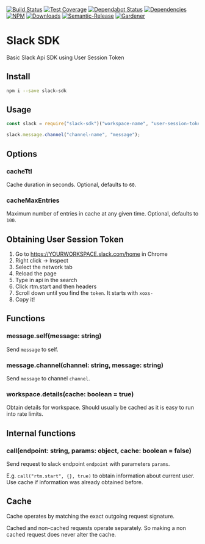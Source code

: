 [![Build Status](https://img.shields.io/travis/simlu/slack-sdk/master.svg)](https://travis-ci.org/simlu/slack-sdk)
[![Test Coverage](https://img.shields.io/coveralls/simlu/slack-sdk/master.svg)](https://coveralls.io/github/simlu/slack-sdk?branch=master)
[![Dependabot Status](https://api.dependabot.com/badges/status?host=github&repo=simlu/slack-sdk)](https://dependabot.com)
[![Dependencies](https://david-dm.org/simlu/slack-sdk/status.svg)](https://david-dm.org/simlu/slack-sdk)
[![NPM](https://img.shields.io/npm/v/slack-sdk.svg)](https://www.npmjs.com/package/slack-sdk)
[![Downloads](https://img.shields.io/npm/dt/slack-sdk.svg)](https://www.npmjs.com/package/slack-sdk)
[![Semantic-Release](https://github.com/blackflux/js-gardener/blob/master/assets/icons/semver.svg)](https://github.com/semantic-release/semantic-release)
[![Gardener](https://github.com/blackflux/js-gardener/blob/master/assets/badge.svg)](https://github.com/blackflux/js-gardener)

# Slack SDK

Basic Slack Api SDK using User Session Token

## Install

```bash
npm i --save slack-sdk
```

## Usage

<!-- eslint-disable import/no-extraneous-dependencies, import/no-unresolved -->
```javascript
const slack = require("slack-sdk")("workspace-name", "user-session-token", {/* options */});

slack.message.channel("channel-name", "message");
```

## Options

### cacheTtl

Cache duration in seconds. Optional, defaults to `60`.

### cacheMaxEntries

Maximum number of entries in cache at any given time. Optional, defaults to `100`.

## Obtaining User Session Token

1) Go to https://YOURWORKSPACE.slack.com/home in Chrome
2) Right click → Inspect
3) Select the network tab
4) Reload the page
5) Type in api in the search
6) Click rtm.start and then headers
7) Scroll down until you find the `token`. It starts with `xoxs-`
8) Copy it!

## Functions

### message.self(message: string)

Send `message` to self.

### message.channel(channel: string, message: string)

Send `message` to channel `channel`.

### workspace.details(cache: boolean = true)

Obtain details for workspace. Should usually be cached as it is easy to run into rate limits.

## Internal functions

### call(endpoint: string, params: object, cache: boolean = false)

Send request to slack endpoint `endpoint` with parameters `params`. 

E.g. `call("rtm.start", {}, true)` to obtain information about current user. Use cache if information was already obtained before.

## Cache

Cache operates by matching the exact outgoing request signature.

Cached and non-cached requests operate separately. So making a non cached request does never alter the cache.
